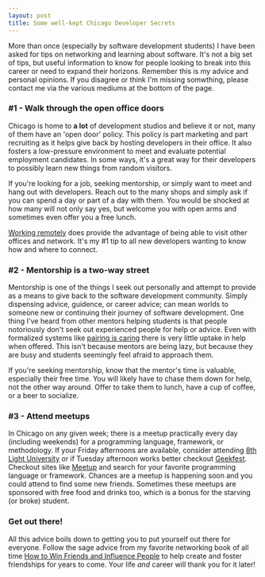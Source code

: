 ```yaml
---
layout: post
title: Some well-kept Chicago Developer Secrets
---
```


More than once (especially by software development students) I have been asked for tips on networking and learning about software. It's not a big set of tips, but useful information to know for people looking to break into this career or need to expand their horizons. Remember this is my advice and personal opinions. If you disagree or think I'm missing somwthing, please contact me via the various mediums at the bottom of the page.

### #1 - Walk through the open office doors

Chicago is home to __a lot__ of development studios and believe it or not, many of them have an 'open door' policy. This policy is part marketing and part recruiting as it helps give back by hosting developers in their office. It also fosters a low-pressure environment to meet and evaluate potential employment candidates. In some ways, it's a great way for their developers to possibly learn new things from random visitors.

If you're looking for a job, seeking mentorship, or simply want to meet and hang out with developers. Reach out to the many shops and simply ask if you can spend a day or part of a day with them. You would be shocked at how many will not only say yes, but welcome you with open arms and sometimes even offer you a free lunch.

[Working remotely](/2014/02/14/my-remote-life--lessons-and-tips.html) does provide the advantage of being able to visit other offices and network. It's my #1 tip to all new developers wanting to know how and where to connect.

### #2 - Mentorship is a two-way street

Mentorship is one of the things I seek out personally and attempt to provide as a means to give back to the software development community. Simply dispensing advice, guidence, or career advice; can mean worlds to someone new or continuing their journey of software development. One thing I've heard from other mentors helping students is that people notoriously don't seek out experienced people for help or advice. Even with formalized systems like [pairing is caring](mentoring.devbootcamp.com) there is very little uptake in help when offered. This isn't because mentors are being lazy, but because they are busy and students seemingly feel afraid to approach them.

If you're seeking mentorship, know that the mentor's time is valuable, especially their free time. You will likely have to chase them down for help, not the other way around. Offer to take them to lunch, have a cup of coffee, or a beer to socialize.

### #3 - Attend meetups

In Chicago on any given week; there is a meetup practically every day (including weekends) for a programming language, framework, or methodology. If your Friday afternoons are available, consider attending [8th Light University](http://university.8thlight.com/) or if Tuesday afternoon works better checkout [Geekfest](http://www.meetup.com/Geekfest/). Checkout sites like [Meetup](http://www.meetup.com/find/) and search for your favorite programming language or framework. Chances are a meetup is happening soon and you could attend to find some new friends. Sometimes these meetups are sponsored with free food and drinks too, which is a bonus for the starving (or broke) student.


### Get out there!

All this advice boils down to getting you to put yourself out there for everyone. Follow the sage advice from my favorite networking book of all time [How to Win Friends and Influence People](http://en.wikipedia.org/wiki/How_to_Win_Friends_and_Influence_People) to help create and foster friendships for years to come. Your life *and* career will thank you for it later!
